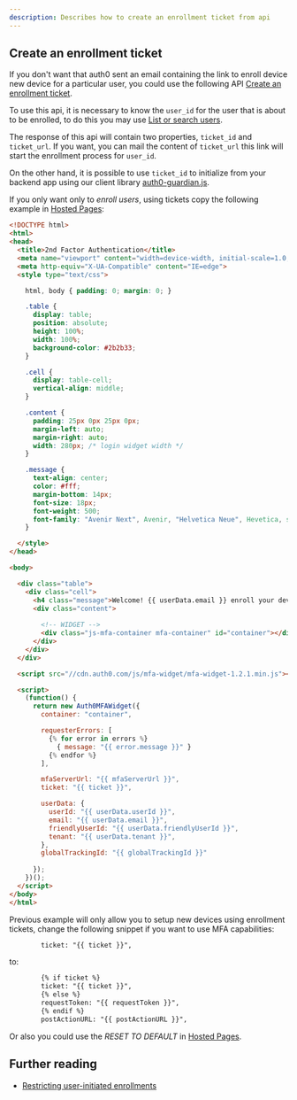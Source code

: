 ```yaml
---
description: Describes how to create an enrollment ticket from api
---
```


## Create an enrollment ticket

If you don't want that auth0 sent an email containing the link to enroll device new device for a particular user, you could use the following API [Create an enrollment ticket](/api/management/v2#!/Guardian/post_ticket).

To use this api, it is necessary to know the `user_id` for the user that is about to be enrolled, to do this you may use [List or search users](/api/management/v2#!/Users/#Get_users).

The response of this api will contain two properties, `ticket_id` and` ticket_url`. If you want, you can mail the content of `ticket_url` this link will start the enrollment process for `user_id`.

On the other hand, it is possible to use `ticket_id` to initialize from your backend app using our client library [auth0-guardian.js](https://github.com/auth0/auth0-guardian.js).

If you only want only to *enroll users*, using tickets copy the following example in [Hosted Pages](${manage_url}/#/guardian_mfa_page):

```html
<!DOCTYPE html>
<html>
<head>
  <title>2nd Factor Authentication</title>
  <meta name="viewport" content="width=device-width, initial-scale=1.0, maximum-scale=1.0, user-scalable=no" />
  <meta http-equiv="X-UA-Compatible" content="IE=edge">
  <style type="text/css">

    html, body { padding: 0; margin: 0; }

    .table {
      display: table;
      position: absolute;
      height: 100%;
      width: 100%;
      background-color: #2b2b33;
    }

    .cell {
      display: table-cell;
      vertical-align: middle;
    }

    .content {
      padding: 25px 0px 25px 0px;
      margin-left: auto;
      margin-right: auto;
      width: 280px; /* login widget width */
    }

    .message {
      text-align: center;
      color: #fff;
      margin-bottom: 14px;
      font-size: 18px;
      font-weight: 500;
      font-family: "Avenir Next", Avenir, "Helvetica Neue", Hevetica, sans-serif;;
    }

  </style>
</head>

<body>

  <div class="table">
    <div class="cell">
      <h4 class="message">Welcome! {{ userData.email }} enroll your device</h4>
      <div class="content">
      
        <!-- WIDGET -->
        <div class="js-mfa-container mfa-container" id="container"></div>
      </div>
    </div>
  </div>

  <script src="//cdn.auth0.com/js/mfa-widget/mfa-widget-1.2.1.min.js"></script>

  <script>
    (function() {
      return new Auth0MFAWidget({
        container: "container",

        requesterErrors: [
          {% for error in errors %}
            { message: "{{ error.message }}" }
          {% endfor %}
        ],

        mfaServerUrl: "{{ mfaServerUrl }}",
        ticket: "{{ ticket }}",

        userData: {
          userId: "{{ userData.userId }}",
          email: "{{ userData.email }}",
          friendlyUserId: "{{ userData.friendlyUserId }}",
          tenant: "{{ userData.tenant }}",
        },
        globalTrackingId: "{{ globalTrackingId }}"
        
      });
    })();
  </script>
</body>
</html>
```

Previous example will only allow you to setup new devices using enrollment tickets, change the following snippet if you want to use MFA capabilities:

```html
        ticket: "{{ ticket }}",
```

to:

```html
        {% if ticket %}
        ticket: "{{ ticket }}",
        {% else %}
        requestToken: "{{ requestToken }}",
        {% endif %}
        postActionURL: "{{ postActionURL }}",
```

Or also you could use the *RESET TO DEFAULT* in [Hosted Pages](${manage_url}/#/guardian_mfa_page).

## Further reading

* [Restricting user-initiated enrollments](/multifactor-authentication/administrator/guardian-enrollment-email#restricting-user-initiated-enrollments)


